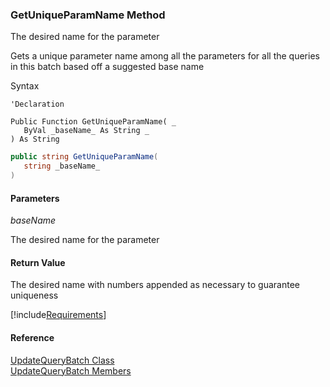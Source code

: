﻿### GetUniqueParamName Method

The desired name for the parameter

Gets a unique parameter name among all the parameters for all the queries in this batch based off a suggested base name

Syntax

```vbnet
'Declaration

Public Function GetUniqueParamName( _
   ByVal _baseName_ As String _
) As String
```

```csharp
public string GetUniqueParamName( 
   string _baseName_
)
```

#### Parameters

_baseName_

The desired name for the parameter

#### Return Value

The desired name with numbers appended as necessary to guarantee uniqueness

[!include[Requirements](../partials/requirements.md)]

#### Reference

[UpdateQueryBatch Class](FChoice.Common~FChoice.Common.Data.UpdateQueryBatch.md)  
[UpdateQueryBatch Members](FChoice.Common~FChoice.Common.Data.UpdateQueryBatch_members.md)